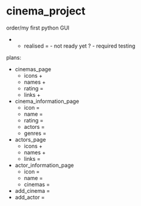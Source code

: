 # cinema_project
order/my first python GUI

+ - realised
= - not ready yet
? - required testing

plans:
* cinemas_page
  - icons +
  - names +
  - rating =
  - links +
* cinema_information_page
  - icon =
  - name =
  - rating =
  - actors =
  - genres =
* actors_page
  - icons +
  - names +
  - links =
* actor_information_page
  - icon =
  - name =
  - cinemas =
* add_cinema =
* add_actor =
